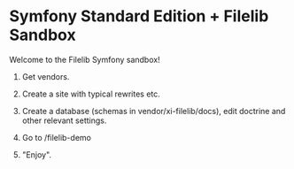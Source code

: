 Symfony Standard Edition + Filelib Sandbox
===========================================

Welcome to the Filelib Symfony sandbox!

1. Get vendors.

2. Create a site with typical rewrites etc. 

3. Create a database (schemas in vendor/xi-filelib/docs), edit doctrine and other relevant settings.

3. Go to /filelib-demo

4. "Enjoy".
